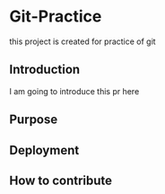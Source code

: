 # Git-Practice
this project is created for practice of git
## Introduction
I am going to introduce this pr here
## Purpose

## Deployment

## How to contribute